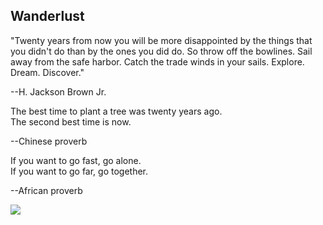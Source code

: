 ## Wanderlust

"Twenty years from now you will be more disappointed by the things that you didn't do than by the ones you did do. So throw off the bowlines. Sail away from the safe harbor. Catch the trade winds in your sails. Explore. Dream. Discover."

--H. Jackson Brown Jr.

The best time to plant a tree was twenty years ago.  
The second best time is now.

--Chinese proverb 

If you want to go fast, go alone.  
If you want to go far, go together.

--African proverb

![](images/AfricanProverb)
